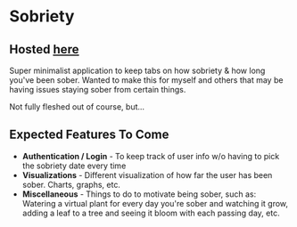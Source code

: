 # Sobriety
## Hosted <a href="https://sobriety.vercel.app/" target="_blank"><u>here</u></a>

Super minimalist application to keep tabs on how sobriety & how long you've been sober. Wanted to make this for myself and others that may be having issues staying sober from certain things.

Not fully fleshed out of course, but...
## Expected Features To Come
- **Authentication / Login** - To keep track of user info w/o having to pick the sobriety date every time
- **Visualizations** - Different visualization of how far the user has been sober. Charts, graphs, etc.
- **Miscellaneous** - Things to do to motivate being sober, such as: Watering a virtual plant for every day you're sober and watching it grow, adding a leaf to a tree and seeing it bloom with each passing day, etc.
